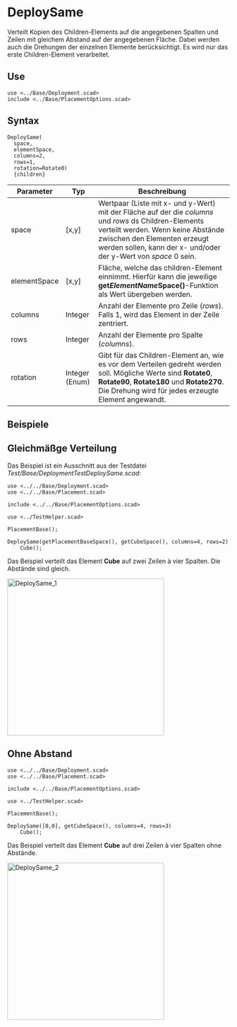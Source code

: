 # DeploySame
Verteilt Kopien des Children-Elements auf die angegebenen Spalten und Zeilen mit gleichem Abstand auf der angegebenen Fläche. Dabei werden auch die Drehungen der einzelnen Elemente berücksichtigt. Es wird nur das erste Children-Element verarbeitet.

## Use
```
use <../Base/Deployment.scad>
include <../Base/PlacementOptions.scad>
```

## Syntax
```
DeploySame(
  space, 
  elementSpace, 
  columns=2, 
  rows=1, 
  rotation=Rotate0)
  {children}
```

| Parameter | Typ | Beschreibung |
| ------ | ------ | ------ |
| space| \[x,y] | Wertpaar (Liste mit x- und y-Wert) mit der Fläche auf der die *columns* und *rows* ds Children-Elements verteilt werden. Wenn keine Abstände zwischen den Elementen erzeugt werden sollen, kann der x- und/oder der y-Wert von *space* 0 sein. |
| elementSpace | \[x,y] | Fläche, welche das children-Element einnimmt. Hierfür kann die jeweilige __get*ElementName*Space()__-Funktion als Wert übergeben werden. |
| columns | Integer | Anzahl der Elemente pro Zeile (*rows*). Falls 1, wird das Element in der Zeile zentriert. |
| rows | Integer | Anzahl der Elemente pro Spalte (*columns*). |
| rotation | Integer (Enum) | Gibt für das Children-Element an, wie es vor dem Verteilen gedreht werden soll. Mögliche Werte sind __Rotate0__, __Rotate90__, __Rotate180__ und __Rotate270__. Die Drehung wird für jedes erzeugte Element angewandt. |

## Beispiele

## Gleichmäßge Verteilung
Das Beispiel ist ein Ausschnitt aus der Testdatei *Test/Base/DeploymentTestDeploySame.scad*:

```
use <../../Base/Deployment.scad>
use <../../Base/Placement.scad>

include <../../Base/PlacementOptions.scad>

use <../TestHelper.scad>

PlacementBase();

DeploySame(getPlacementBaseSpace(), getCubeSpace(), columns=4, rows=2)
    Cube();
```

Das Beispiel verteilt das Element __Cube__ auf zwei Zeilen à vier Spalten. Die Abstände sind gleich.

<img width="355" alt="DeploySame_1" src="https://user-images.githubusercontent.com/48654609/168473940-cecfcad2-d398-4255-a148-b8481395fc3e.png">

## Ohne Abstand
```
use <../../Base/Deployment.scad>
use <../../Base/Placement.scad>

include <../../Base/PlacementOptions.scad>

use <../TestHelper.scad>

PlacementBase();

DeploySame([0,0], getCubeSpace(), columns=4, rows=3)
    Cube();
```

Das Beispiel verteilt das Element __Cube__ auf drei Zeilen à vier Spalten ohne Abstände.

<img width="355" alt="DeploySame_2" src="https://user-images.githubusercontent.com/48654609/168474379-46ab347c-0632-4469-ae40-009d2be96c62.png">
